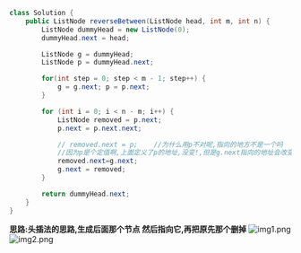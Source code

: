```Java
class Solution {
    public ListNode reverseBetween(ListNode head, int m, int n) {
        ListNode dummyHead = new ListNode(0);
        dummyHead.next = head;

        ListNode g = dummyHead;
        ListNode p = dummyHead.next;

        for(int step = 0; step < m - 1; step++) {
            g = g.next; p = p.next;
        }

        for (int i = 0; i < n - m; i++) {
            ListNode removed = p.next;
            p.next = p.next.next;

            // removed.next = p;    //为什么用p不对呢,指向的地方不是一个吗
            //因为p是个定值啊,上面定义了p的地址,没变!,但是g.next指向的地址会改变,也就是后面改变的第一个数!
            removed.next=g.next;
            g.next = removed;
        }

        return dummyHead.next;
    }
}

```

**思路:头插法的思路,生成后面那个节点 然后指向它,再把原先那个删掉**
![img1.png](https://pic.leetcode-cn.com/1616250561-sZiIjN-img1.png)
![img2.png](https://pic.leetcode-cn.com/1617806801-qeWQJb-img2.png)
